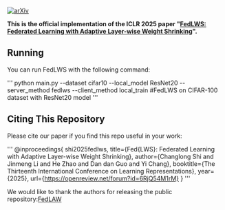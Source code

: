 
[![arXiv](https://img.shields.io/badge/arXiv-2503.15111-b31b1b.svg)](https://arxiv.org/abs/2503.15111)

**This is the official implementation of the ICLR 2025 paper "[FedLWS: Federated Learning with Adaptive Layer-wise Weight Shrinking](https://openreview.net/pdf?id=6RjQ54M1rM)".**

## Running
You can run FedLWS with the following command:

'''
python main.py --dataset cifar10 --local_model ResNet20 --server_method fedlws --client_method local_train
#FedLWS on CIFAR-100 dataset with ResNet20 model
'''

## Citing This Repository

Please cite our paper if you find this repo useful in your work:

'''
@inproceedings{
shi2025fedlws,
title={Fed{LWS}: Federated Learning with Adaptive Layer-wise Weight Shrinking},
author={Changlong Shi and Jinmeng Li and He Zhao and Dan dan Guo and Yi Chang},
booktitle={The Thirteenth International Conference on Learning Representations},
year={2025},
url={https://openreview.net/forum?id=6RjQ54M1rM}
}
'''


We would like to thank the authors for releasing the public repository:[FedLAW](https://github.com/ZexiLee/ICML-2023-FedLAW/tree/main)
